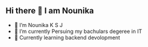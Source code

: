 ## Hi there 👋 I am Nounika
- 🔭 I’m Nounika K S J
- 🌱 I’m currently Persuing my bachulars degeree in IT
- 🤔 Currently learning backend devolopment 


<!--
**Nounika08/Nounika08** is a ✨ _special_ ✨ repository because its `README.md` (this file) appears on your GitHub profile.

Here are some ideas to get you started:

- 🔭 I’m Nounika K S J
- 🌱 I’m currently Persuing my bachulars degeree in IT
- 🤔 Currently learning backend devolopment 


